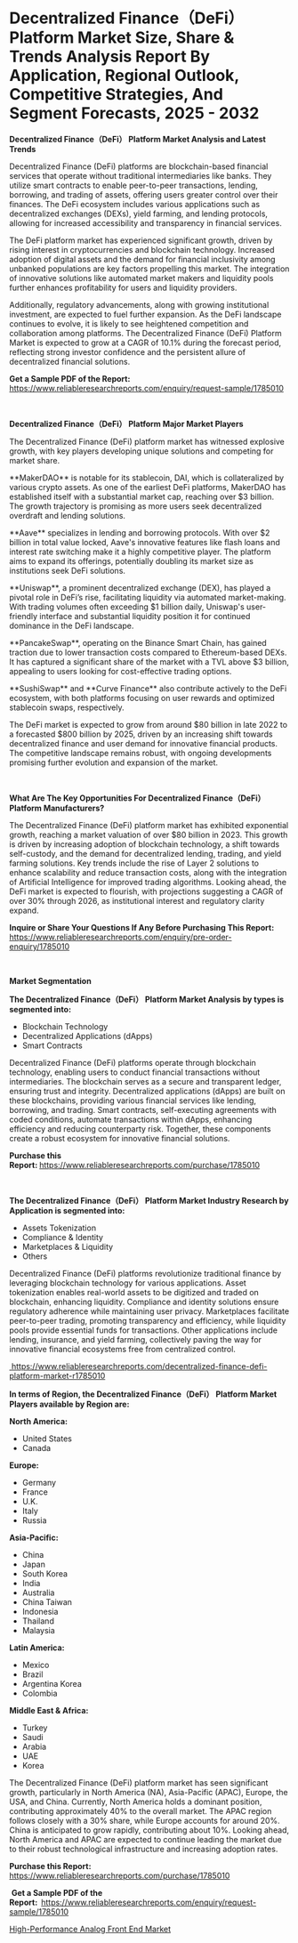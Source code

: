<p><h1>Decentralized Finance（DeFi） Platform Market Size, Share & Trends Analysis Report By Application, Regional Outlook, Competitive Strategies, And Segment Forecasts, 2025 - 2032</h1></p><p><strong>Decentralized Finance（DeFi） Platform Market Analysis and Latest Trends</strong></p>
<p><p>Decentralized Finance (DeFi) platforms are blockchain-based financial services that operate without traditional intermediaries like banks. They utilize smart contracts to enable peer-to-peer transactions, lending, borrowing, and trading of assets, offering users greater control over their finances. The DeFi ecosystem includes various applications such as decentralized exchanges (DEXs), yield farming, and lending protocols, allowing for increased accessibility and transparency in financial services.</p><p>The DeFi platform market has experienced significant growth, driven by rising interest in cryptocurrencies and blockchain technology. Increased adoption of digital assets and the demand for financial inclusivity among unbanked populations are key factors propelling this market. The integration of innovative solutions like automated market makers and liquidity pools further enhances profitability for users and liquidity providers.</p><p>Additionally, regulatory advancements, along with growing institutional investment, are expected to fuel further expansion. As the DeFi landscape continues to evolve, it is likely to see heightened competition and collaboration among platforms. The Decentralized Finance (DeFi) Platform Market is expected to grow at a CAGR of 10.1% during the forecast period, reflecting strong investor confidence and the persistent allure of decentralized financial solutions.</p></p>
<p><strong>Get a Sample PDF of the Report:&nbsp;</strong> <a href="https://www.reliableresearchreports.com/enquiry/request-sample/1785010?utm_campaign=2098&utm_medium=2&utm_source=Github&utm_content=ia&utm_term=25032025&utm_id=decentralized-financedefi-platform">https://www.reliableresearchreports.com/enquiry/request-sample/1785010</a></p>
<p>&nbsp;</p>
<p><strong>Decentralized Finance（DeFi） Platform Major Market Players</strong></p>
<p><p>The Decentralized Finance (DeFi) platform market has witnessed explosive growth, with key players developing unique solutions and competing for market share. </p><p>**MakerDAO** is notable for its stablecoin, DAI, which is collateralized by various crypto assets. As one of the earliest DeFi platforms, MakerDAO has established itself with a substantial market cap, reaching over $3 billion. The growth trajectory is promising as more users seek decentralized overdraft and lending solutions.</p><p>**Aave** specializes in lending and borrowing protocols. With over $2 billion in total value locked, Aave's innovative features like flash loans and interest rate switching make it a highly competitive player. The platform aims to expand its offerings, potentially doubling its market size as institutions seek DeFi solutions.</p><p>**Uniswap**, a prominent decentralized exchange (DEX), has played a pivotal role in DeFi’s rise, facilitating liquidity via automated market-making. With trading volumes often exceeding $1 billion daily, Uniswap's user-friendly interface and substantial liquidity position it for continued dominance in the DeFi landscape.</p><p>**PancakeSwap**, operating on the Binance Smart Chain, has gained traction due to lower transaction costs compared to Ethereum-based DEXs. It has captured a significant share of the market with a TVL above $3 billion, appealing to users looking for cost-effective trading options.</p><p>**SushiSwap** and **Curve Finance** also contribute actively to the DeFi ecosystem, with both platforms focusing on user rewards and optimized stablecoin swaps, respectively. </p><p>The DeFi market is expected to grow from around $80 billion in late 2022 to a forecasted $800 billion by 2025, driven by an increasing shift towards decentralized finance and user demand for innovative financial products. The competitive landscape remains robust, with ongoing developments promising further evolution and expansion of the market.</p></p>
<p>&nbsp;</p>
<p><strong>What Are The Key Opportunities For Decentralized Finance（DeFi） Platform Manufacturers?</strong></p>
<p><p>The Decentralized Finance (DeFi) platform market has exhibited exponential growth, reaching a market valuation of over $80 billion in 2023. This growth is driven by increasing adoption of blockchain technology, a shift towards self-custody, and the demand for decentralized lending, trading, and yield farming solutions. Key trends include the rise of Layer 2 solutions to enhance scalability and reduce transaction costs, along with the integration of Artificial Intelligence for improved trading algorithms. Looking ahead, the DeFi market is expected to flourish, with projections suggesting a CAGR of over 30% through 2026, as institutional interest and regulatory clarity expand.</p></p>
<p><strong>Inquire or Share Your Questions If Any Before Purchasing This Report:</strong> <a href="https://www.reliableresearchreports.com/enquiry/pre-order-enquiry/1785010?utm_campaign=2098&utm_medium=2&utm_source=Github&utm_content=ia&utm_term=25032025&utm_id=decentralized-financedefi-platform">https://www.reliableresearchreports.com/enquiry/pre-order-enquiry/1785010</a></p>
<p>&nbsp;</p>
<p><strong>Market Segmentation</strong></p>
<p><strong>The Decentralized Finance（DeFi） Platform Market Analysis by types is segmented into:</strong></p>
<p><ul><li>Blockchain Technology</li><li>Decentralized Applications (dApps)</li><li>Smart Contracts</li></ul></p>
<p><p>Decentralized Finance (DeFi) platforms operate through blockchain technology, enabling users to conduct financial transactions without intermediaries. The blockchain serves as a secure and transparent ledger, ensuring trust and integrity. Decentralized applications (dApps) are built on these blockchains, providing various financial services like lending, borrowing, and trading. Smart contracts, self-executing agreements with coded conditions, automate transactions within dApps, enhancing efficiency and reducing counterparty risk. Together, these components create a robust ecosystem for innovative financial solutions.</p></p>
<p><strong>Purchase this Report:&nbsp;</strong><a href="https://www.reliableresearchreports.com/purchase/1785010?utm_campaign=2098&utm_medium=2&utm_source=Github&utm_content=ia&utm_term=25032025&utm_id=decentralized-financedefi-platform">https://www.reliableresearchreports.com/purchase/1785010</a></p>
<p>&nbsp;</p>
<p><strong>The Decentralized Finance（DeFi） Platform Market Industry Research by Application is segmented into:</strong></p>
<p><ul><li>Assets Tokenization</li><li>Compliance & Identity</li><li>Marketplaces & Liquidity</li><li>Others</li></ul></p>
<p><p>Decentralized Finance (DeFi) platforms revolutionize traditional finance by leveraging blockchain technology for various applications. Asset tokenization enables real-world assets to be digitized and traded on blockchain, enhancing liquidity. Compliance and identity solutions ensure regulatory adherence while maintaining user privacy. Marketplaces facilitate peer-to-peer trading, promoting transparency and efficiency, while liquidity pools provide essential funds for transactions. Other applications include lending, insurance, and yield farming, collectively paving the way for innovative financial ecosystems free from centralized control.</p></p>
<p><a href="https://www.reliableresearchreports.com/decentralized-finance-defi-platform-market-r1785010?utm_campaign=2098&utm_medium=2&utm_source=Github&utm_content=ia&utm_term=25032025&utm_id=decentralized-financedefi-platform">&nbsp;https://www.reliableresearchreports.com/decentralized-finance-defi-platform-market-r1785010</a></p>
<p><strong>In terms of Region, the Decentralized Finance（DeFi） Platform Market Players available by Region are:</strong></p>
<p>
    <p> <strong> North America: </strong>
        <ul>
            <li>United States</li>
            <li>Canada</li>
        </ul>
        </p> 
    <p> <strong> Europe: </strong>
        <ul>
            <li>Germany</li>
            <li>France</li>
            <li>U.K.</li>
            <li>Italy</li>
            <li>Russia</li>
        </ul>
        </p> 
    <p> <strong> Asia-Pacific: </strong>
        <ul>
            <li>China</li>
            <li>Japan</li>
            <li>South Korea</li>
            <li>India</li>
            <li>Australia</li>
            <li>China Taiwan</li>
            <li>Indonesia</li>
            <li>Thailand</li>
            <li>Malaysia</li>
        </ul>
        </p> 
    <p> <strong> Latin America: </strong>
        <ul>
            <li>Mexico</li>
            <li>Brazil</li>
            <li>Argentina Korea</li>
            <li>Colombia</li>
        </ul>
        </p> 
    <p> <strong> Middle East & Africa: </strong>
        <ul>
            <li>Turkey</li>
            <li>Saudi</li>
            <li>Arabia</li>
            <li>UAE</li>
            <li>Korea</li>
        </ul>
    </p>
    </p>
<p><p>The Decentralized Finance (DeFi) platform market has seen significant growth, particularly in North America (NA), Asia-Pacific (APAC), Europe, the USA, and China. Currently, North America holds a dominant position, contributing approximately 40% to the overall market. The APAC region follows closely with a 30% share, while Europe accounts for around 20%. China is anticipated to grow rapidly, contributing about 10%. Looking ahead, North America and APAC are expected to continue leading the market due to their robust technological infrastructure and increasing adoption rates.</p></p>
<p><strong>Purchase this Report: </strong><a href="https://www.reliableresearchreports.com/purchase/1785010?utm_campaign=2098&utm_medium=2&utm_source=Github&utm_content=ia&utm_term=25032025&utm_id=decentralized-financedefi-platform">https://www.reliableresearchreports.com/purchase/1785010</a></p>
<p>&nbsp;<strong>Get a Sample PDF of the Report:&nbsp;&nbsp;</strong><a href="https://www.reliableresearchreports.com/enquiry/request-sample/1785010?utm_campaign=2098&utm_medium=2&utm_source=Github&utm_content=ia&utm_term=25032025&utm_id=decentralized-financedefi-platform">https://www.reliableresearchreports.com/enquiry/request-sample/1785010</a></p>
<p><strong></strong></p>
<p><p><a href="https://github.com/AshrafKhan865/Market-Research-Report-List-1/blob/main/high-performance-analog-front-end-market.md?utm_campaign=2098&utm_medium=2&utm_source=Github&utm_content=ia&utm_term=25032025&utm_id=decentralized-financedefi-platform">High-Performance Analog Front End Market</a></p></p>